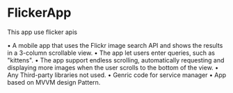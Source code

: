 # FlickerApp
This app use flicker apis 

• A mobile app that uses the Flickr image search API and shows the results in a 3-column scrollable view.
• The app let users enter queries, such as "kittens".
• The app support endless scrolling, automatically requesting and displaying more images when the user scrolls to the bottom of the view.
• Any Third-party libraries not used.
• Genric code for service manager
• App based on MVVM design Pattern.

